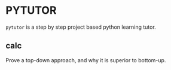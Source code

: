 # PYTUTOR

`pytutor` is a step by step project based python learning tutor.

## calc

Prove a top-down approach, and why it is superior to bottom-up.
